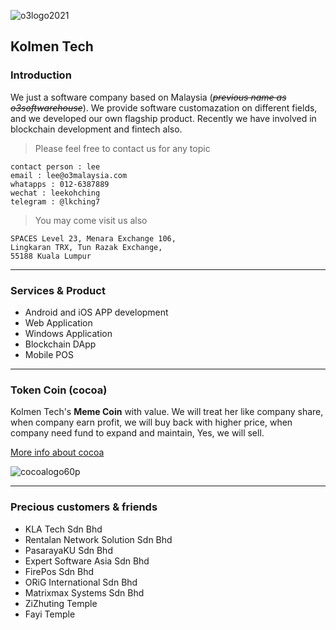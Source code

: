![o3logo2021](https://user-images.githubusercontent.com/84222538/173723460-a121e73d-e304-4d5b-abfb-b2a1c595ab11.png)
## Kolmen Tech
### Introduction
We just a software company based on Malaysia (*~~previous name as o3softwarehouse~~*). We provide software customazation on different fields, and we developed our own flagship product. Recently we have involved in blockchain development and fintech also. 

> Please feel free to contact us for any topic 
```
contact person : lee
email : lee@o3malaysia.com
whatapps : 012-6387889
wechat : leekohching
telegram : @lkching7
```

> You may come visit us also
```
SPACES Level 23, Menara Exchange 106,
Lingkaran TRX, Tun Razak Exchange, 
55188 Kuala Lumpur
```
---

### Services & Product
- Android and iOS APP development
- Web Application
- Windows Application
- Blockchain DApp 
- Mobile POS

___

### Token Coin (cocoa)
Kolmen Tech's **Meme Coin** with value. We will treat her like company share, when company earn profit, we will buy back with higher price, when company need fund to expand and maintain, Yes, we will sell.

[More info about cocoa](cocoa.md)

![cocoalogo60p](https://user-images.githubusercontent.com/84222538/173726258-caa12f1c-aa41-447e-ae43-26d46fabf2ec.png)

___

### Precious customers & friends
- KLA Tech Sdn Bhd
- Rentalan Network Solution Sdn Bhd
- PasarayaKU Sdn Bhd
- Expert Software Asia Sdn Bhd
- FirePos Sdn Bhd
- ORiG International Sdn Bhd
- Matrixmax Systems Sdn Bhd
- ZiZhuting Temple
- Fayi Temple




